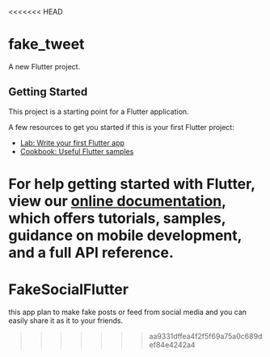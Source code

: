 <<<<<<< HEAD
# fake_tweet

A new Flutter project.

## Getting Started

This project is a starting point for a Flutter application.

A few resources to get you started if this is your first Flutter project:

- [Lab: Write your first Flutter app](https://flutter.dev/docs/get-started/codelab)
- [Cookbook: Useful Flutter samples](https://flutter.dev/docs/cookbook)

For help getting started with Flutter, view our
[online documentation](https://flutter.dev/docs), which offers tutorials,
samples, guidance on mobile development, and a full API reference.
=======
# FakeSocialFlutter
this app plan to make fake posts or feed from social media and you can easily share it as it to your friends.
>>>>>>> aa9331dffea4f2f5f69a75a0c689def84e4242a4
